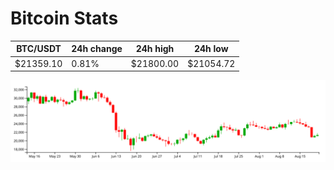 # Bitcoin Stats

BTC/USDT|24h change|24h high|24h low|
|---|---|---|---|
|$21359.10|0.81%|$21800.00|$21054.72|

<img src="./chart.svg">
